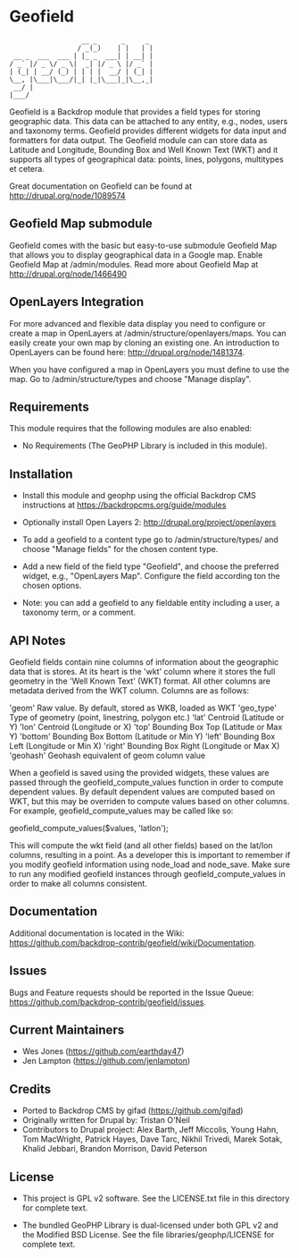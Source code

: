 Geofield
========
                      __ _      _     _
                     / _(_)    | |   | |
     __ _  ___  ___ | |_ _  ___| | __| |
    / _` |/ _ \/ _ \|  _| |/ _ \ |/ _` |
    | (_| | __/ (_) | | | |  __/ | (_| |
    \__, |\___|\___/|_| |_|\___|_|\__,_|
     __/ |
    |___/

Geofield is a Backdrop module that provides a field types for storing
geographic data. This data can be attached to any entity, e.g., nodes, users
and taxonomy terms. Geofield provides different widgets for data input and
formatters for data output. The Geofield module can can store data as Latitude
and Longitude, Bounding Box and Well Known Text (WKT) and it supports all
types of geographical data: points, lines, polygons, multitypes et cetera.

Great documentation on Geofield can be found at http://drupal.org/node/1089574

## Geofield Map submodule

Geofield comes with the basic but easy-to-use submodule Geofield Map that
allows you to display geographical data in a Google map. Enable Geofield Map
at /admin/modules. Read more about Geofield Map at
http://drupal.org/node/1466490

## OpenLayers Integration

For more advanced and flexible data display you need to configure or create a
map in OpenLayers at /admin/structure/openlayers/maps. You can easily create
your own map by cloning an existing one. An introduction to OpenLayers can be
found here: http://drupal.org/node/1481374.

When you have configured a map in OpenLayers you must define to use the map.
Go to  /admin/structure/types and choose "Manage display".


Requirements <!-- Do not include this section if there are no requirements. -->
------------

This module requires that the following modules are also enabled:

* No Requirements (The GeoPHP Library is included in this module).


Installation <!-- This section is required. -->
------------

- Install this module and geophp using the official Backdrop CMS instructions
  at https://backdropcms.org/guide/modules

- Optionally install Open Layers 2: http://drupal.org/project/openlayers

- To add a geofield to a content type go to /admin/structure/types/ and choose
  "Manage fields" for the chosen content type.

- Add a new field of the field type "Geofield", and choose the preferred widget,
  e.g., "OpenLayers Map". Configure the field according ton the chosen options.

- Note: you can add a geofield to any fieldable entity including a user, a
  taxonomy term, or a comment.


API Notes
---------

Geofield fields contain nine columns of information about the geographic data
that is stores. At its heart is the 'wkt' column where it stores the full
geometry in the 'Well Known Text' (WKT) format. All other columns are metadata
derived from the WKT column. Columns are as follows:

  'geom'         Raw value. By default, stored as WKB, loaded as WKT
  'geo_type'     Type of geometry (point, linestring, polygon etc.)
  'lat'          Centroid (Latitude or Y)
  'lon'          Centroid (Longitude or X)
  'top'          Bounding Box Top (Latitude or Max Y)
  'bottom'       Bounding Box Bottom (Latitude or Min Y)
  'left'         Bounding Box Left (Longitude or Min X)
  'right'        Bounding Box Right (Longitude or Max X)
  'geohash'      Geohash equivalent of geom column value

When a geofield is saved using the provided widgets, these values are passed
through the geofield_compute_values function in order to compute dependent
values. By default dependent values are computed based on WKT, but this may be
overriden to compute values based on other columns. For example,
geofield_compute_values may be called like so:

  geofield_compute_values($values, 'latlon');

This will compute the wkt field (and all other fields) based on the lat/lon
columns, resulting in a point. As a developer this is important to remember if
you modify geofield information using node_load and node_save. Make sure to
run any modified geofield instances through geofield_compute_values in order
to make all columns consistent.


Documentation
-------------

Additional documentation is located in the Wiki:
https://github.com/backdrop-contrib/geofield/wiki/Documentation.

Issues
------

Bugs and Feature requests should be reported in the Issue Queue:
https://github.com/backdrop-contrib/geofield/issues.

Current Maintainers
-------------------

- Wes Jones (https://github.com/earthday47)
- Jen Lampton (https://github.com/jenlampton)

Credits
-------

- Ported to Backdrop CMS by gifad (https://github.com/gifad)
- Originally written for Drupal by: Tristan O'Neil
- Contributors to Drupal project: Alex Barth, Jeff Miccolis, Young Hahn, Tom
  MacWright, Patrick Hayes, Dave Tarc, Nikhil Trivedi, Marek Sotak, Khalid
  Jebbari, Brandon Morrison, David Peterson

License <!-- This section is required. -->
-------

* This project is GPL v2 software.
  See the LICENSE.txt file in this directory for complete text.

* The bundled GeoPHP Library is dual-licensed under both GPL v2 and the Modified
  BSD License. See the file libraries/geophp/LICENSE for complete text.
